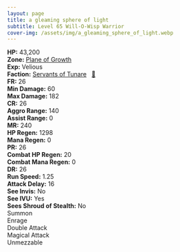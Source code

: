 ```yaml
---
layout: page
title: a gleaming sphere of light
subtitle: Level 65 Will-O-Wisp Warrior
cover-img: /assets/img/a_gleaming_sphere_of_light.webp
---
```


<div class="info-section">
<div class="info-item"><strong>HP:</strong> 43,200</div>
<div class="info-item"><strong>Zone:</strong> <a href="https://www.pqdi.cc/zone/127" target="_blank">Plane of Growth</a></div>
<div class="info-item"><strong>Exp:</strong> Velious</div>
<div class="info-item"><strong>Faction:</strong> <a href="https://www.pqdi.cc/faction/438" target="_blank">Servants of Tunare</a>&nbsp;&nbsp;&nbsp;<a href="https://www.pqdi.cc/npc/127034" target="_blank" title="View NPC on PQDI">🔗</a></div>
</div>

<div class="stats-grid">
<div class="stats-row">
<div class="stats-cell"><strong>FR:</strong> 26</div>
<div class="stats-cell"><strong>Min Damage:</strong> 60</div>
<div class="stats-cell"><strong>Max Damage:</strong> 182</div>
</div>
<div class="stats-row">
<div class="stats-cell"><strong>CR:</strong> 26</div>
<div class="stats-cell"><strong>Aggro Range:</strong> 140</div>
<div class="stats-cell"><strong>Assist Range:</strong> 0</div>
</div>
<div class="stats-row">
<div class="stats-cell"><strong>MR:</strong> 240</div>
<div class="stats-cell"><strong>HP Regen:</strong> 1298</div>
<div class="stats-cell"><strong>Mana Regen:</strong> 0</div>
</div>
<div class="stats-row">
<div class="stats-cell"><strong>PR:</strong> 26</div>
<div class="stats-cell"><strong>Combat HP Regen:</strong> 20</div>
<div class="stats-cell"><strong>Combat Mana Regen:</strong> 0</div>
</div>
<div class="stats-row">
<div class="stats-cell"><strong>DR:</strong> 26</div>
<div class="stats-cell"><strong>Run Speed:</strong> 1.25</div>
<div class="stats-cell"><strong>Attack Delay:</strong> 16</div>
</div>
<div class="stats-row">
<div class="stats-cell"><strong>See Invis:</strong> No</div>
<div class="stats-cell"><strong>See IVU:</strong> Yes</div>
<div class="stats-cell"><strong>Sees Shroud of Stealth:</strong> No</div>
</div>
</div>

<div class="ability-grid">
<div class="ability-cell">Summon</div>
<div class="ability-cell">Enrage</div>
<div class="ability-cell">Double Attack</div>
<div class="ability-cell">Magical Attack</div>
<div class="ability-cell">Unmezzable</div>
</div>
